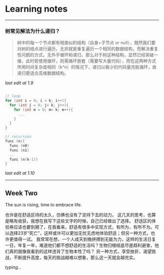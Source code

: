 # Learning notes
----
### 树常见解法为什么递归？
> 树中的每一个节点都有相类似的结构（自身+子节点 or null），既然我们要对树的结点进行遍历，无非就是重复遍历一个相同的数据结构，而解决重复性问题的方式，无外乎循环和递归，那么对于树这种结构，显然已经突破一维，此时若使用循环，则需循环嵌套（需要写大量代码），而在这两种方式所用时间复杂度相同（k^n）的情况下，递归以极少的代码量完胜循环，故递归更适合高维数据结构。

*last edit at 1.9*

  ```C++

  // loop
  for (int i = 0; i < k; i++){
    for (int j = 0; j< k; j++){
      for (int m = 0; m< k; m++){
        ...
      }
    }
  }
  
  // recursion
  func (n){
    func (n0)
    func (n1)
    ..
    func (n(k-1))
  }
  
  ```
*last edit at 1.10*

----

## Week Two

The sun is rising, time to embrace life.

  也许是在舒适区待的太久，仿佛也没有了坚持下去的动力。
  这几天的思考，也算是略有收获，我想在我写下这些文字的时候，自己已经做出了选择。
  舒适区的体验券应该也要到期了，在我看来，舒适有很多中实现方式，有所为，有所不为。可以选择23岁“死亡”，这样或许可以更加无忧无虑地体验舒适；但另一种方式，也许更值得一试。
  我常常在想，一个人成天到晚拼搏到无能为力，这样的生活日复一日，年复一年，难道他们都不想舒适的生活吗？生物归根结底尽是趋利避害，他们真的就像我看到的这样违背了生物本性了吗？
  另一种方式，享受挫折，渴望挑战，不断提升高度，每天的挑战越难以想象，那么这一天就会越充实。
  
*typing...*
